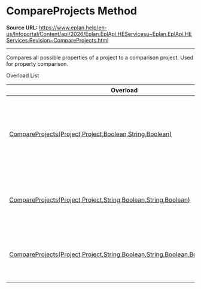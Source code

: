 # CompareProjects Method

**Source URL:** https://www.eplan.help/en-us/Infoportal/Content/api/2026/Eplan.EplApi.HEServicesu~Eplan.EplApi.HEServices.Revision~CompareProjects.html

---

Compares all possible properties of a project to a comparison project. Used for property comparison.

Overload List

| Overload | Description |
| --- | --- |
| [CompareProjects(Project,Project,Boolean,String,Boolean)](Eplan.EplApi.HEServicesu~Eplan.EplApi.HEServices.Revision~CompareProjects(Project,Project,Boolean,String,Boolean).html) | Compares all possible properties of a project to a comparison project. Used for property comparison. |
| [CompareProjects(Project,Project,String,Boolean,String,Boolean)](topic1448.html) | Compares a project to a comparison project. Used for property comparison. |
| [CompareProjects(Project,Project,String,Boolean,String,Boolean,Boolean,Boolean)](topic1449.html) | Compares a project to a comparison project. Used for property comparison. |
